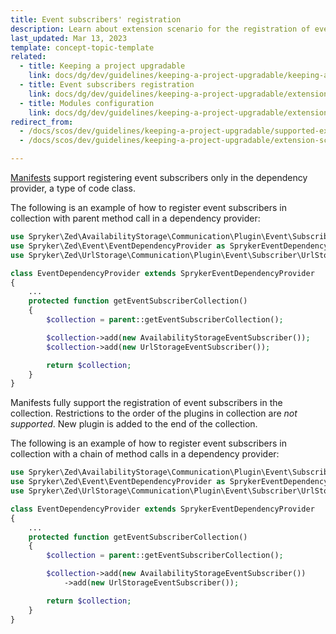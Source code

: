 ```yaml
---
title: Event subscribers' registration
description: Learn about extension scenario for the registration of event subscribers for your Spryker based projects.
last_updated: Mar 13, 2023
template: concept-topic-template
related:
  - title: Keeping a project upgradable
    link: docs/dg/dev/guidelines/keeping-a-project-upgradable/keeping-a-project-upgradable.html
  - title: Event subscribers registration
    link: docs/dg/dev/guidelines/keeping-a-project-upgradable/extension-scenarios/plugins-registration.html
  - title: Modules configuration
    link: docs/dg/dev/guidelines/keeping-a-project-upgradable/extension-scenarios/modules-configuration.html
redirect_from:
  - /docs/scos/dev/guidelines/keeping-a-project-upgradable/supported-extension-scenarios/event-subscribers-registration.html
  - /docs/scos/dev/guidelines/keeping-a-project-upgradable/extension-scenarios/event-subscribers-registration.html

---
```


[Manifests](/docs/dg/dev/guidelines/keeping-a-project-upgradable/keeping-a-project-upgradable.html#follow-the-upgradability-best-practices) support registering event subscribers only in the dependency provider, a type of code class.

The following is an example of how to register event subscribers in collection with parent method call in a dependency provider:

```php
use Spryker\Zed\AvailabilityStorage\Communication\Plugin\Event\Subscriber\AvailabilityStorageEventSubscriber;
use Spryker\Zed\Event\EventDependencyProvider as SprykerEventDependencyProvider;
use Spryker\Zed\UrlStorage\Communication\Plugin\Event\Subscriber\UrlStorageEventSubscriber;

class EventDependencyProvider extends SprykerEventDependencyProvider
{
    ...
    protected function getEventSubscriberCollection()
    {
        $collection = parent::getEventSubscriberCollection();

        $collection->add(new AvailabilityStorageEventSubscriber());
        $collection->add(new UrlStorageEventSubscriber());

        return $collection;
    }
}
```

Manifests fully support the registration of event subscribers in the collection. Restrictions to the order of the plugins in collection are *not supported*. New plugin is added to the end of the collection.

The following is an example of how to register event subscribers in collection with a chain of method calls in a dependency provider:

```php
use Spryker\Zed\AvailabilityStorage\Communication\Plugin\Event\Subscriber\AvailabilityStorageEventSubscriber;
use Spryker\Zed\Event\EventDependencyProvider as SprykerEventDependencyProvider;
use Spryker\Zed\UrlStorage\Communication\Plugin\Event\Subscriber\UrlStorageEventSubscriber;

class EventDependencyProvider extends SprykerEventDependencyProvider
{
    ...
    protected function getEventSubscriberCollection()
    {
        $collection = parent::getEventSubscriberCollection();

        $collection->add(new AvailabilityStorageEventSubscriber())
            ->add(new UrlStorageEventSubscriber());

        return $collection;
    }
}
```
